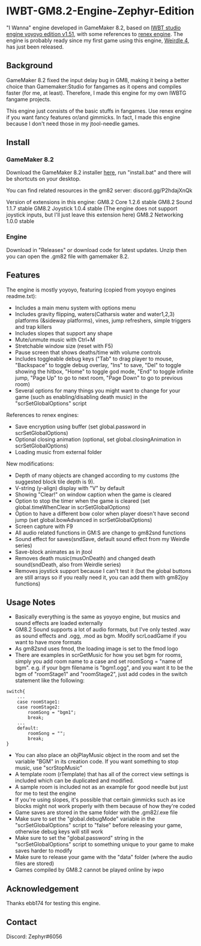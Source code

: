 # IWBT-GM8.2-Engine-Zephyr-Edition

"I Wanna" engine developed in GameMaker 8.2, based on [IWBT studio engine yoyoyo edition v1.51](https://github.com/YoYoYoDude/YoYoYo_Engine), with some references to [renex engine](https://github.com/omicronrex/renex-engine). The engine is probably ready since my first game using this engine, [Weirdle 4](https://delicious-fruit.com/ratings/game_details.php?id=23474), has just been released.

## Background

GameMaker 8.2 fixed the input delay bug in GM8, making it being a better choice than Gamemaker:Studio for fangames as it opens and compiles faster (for me, at least). Therefore, I made this engine for my own IWBTG fangame projects. 

This engine just consists of the basic stuffs in fangames. Use renex engine if you want fancy features or/and gimmicks. In fact, I made this engine because I don't need those in my jtool-needle games.

## Install

### GameMaker 8.2

Download the GameMaker 8.2 installer [here](https://www.dropbox.com/s/87jc37aq3dgsp7b/gm82.7z?dl=0), run "install.bat" and there will be shortcuts on your desktop.

You can find related resources in the gm82 server: discord.gg/P2hdajXnQk

Version of extensions in this engine:
GM8.2 Core 1.2.6 stable
GM8.2 Sound 1.1.7 stable
GM8.2 Joystick 1.0.4 stable (The engine does not support joystick inputs, but I'll just leave this extension here)
GM8.2 Networking 1.0.0 stable

### Engine

Download in "Releases" or download code for latest updates. Unzip then you can open the .gm82 file with gamemaker 8.2.

## Features

The engine is mostly yoyoyo, featuring (copied from yoyoyo engines readme.txt):

- Includes a main menu system with options menu
- Includes gravity flipping, waters(Catharsis water and water1,2,3) platforms (&sideway platforms), vines, jump refreshers, simple triggers and trap killers 
- Includes slopes that support any shape
- Mute/unmute music with Ctrl+M
- Stretchable window size (reset with F5)
- Pause screen that shows deaths/time with volume controls
- Includes toggleable debug keys ("Tab" to drag player to mouse, "Backspace" to toggle debug overlay, "Ins" to save, "Del" to toggle showing the hitbox, "Home" to toggle god mode, "End" to toggle infinite jump, "Page Up" to go to next room, "Page Down" to go to previous room)
- Several options for many things you might want to change for your game (such as enabling/disabling death music) in the "scrSetGlobalOptions" script

References to renex engines:

- Save encryption using buffer (set global.password in scrSetGlobalOptions)
- Optional closing animation (optional, set global.closingAnimation in scrSetGlobalOptions)
- Loading music from external folder

New modifications:

- Depth of many objects are changed according to my customs (the suggested block tile depth is 9).
- V-string (y-align) display with "V" by default
- Showing "Clear!" on window caption when the game is cleared
- Option to stop the timer when the game is cleared (set global.timeWhenClear in scrSetGlobalOptions)
- Option to have a different bow color when player doesn't have second jump (set global.bowAdvanced in scrSetGlobalOptions)
- Screen capture with F9 
- All audio related functions in GM:S are change to gm82snd functions
- Sound effect for saves(sndSave, default sound effect from my Weirdle series)
- Save-block animates as in jtool
- Removes death music(musOnDeath) and changed death sound(sndDeath, also from Weirdle series)
- Removes joystick support because I can't test it (but the global buttons are still arrays so if you really need it, you can add them with gm82joy functions)

## Usage Notes

- Basically everything is the same as yoyoyo engine, but musics and sound effects are loaded externally
- GM8.2 Sound supports a lot of audio formats, but I've only tested .wav as sound effects and .ogg, .mod as bgm. Modify scrLoadGame if you want to have more formats
- As gm82snd uses fmod, the loading image is set to the fmod logo
- There are examples in scrGetMusic for how you set bgm for rooms, simply you add room name to a case and set roomSong = "name of bgm". e.g. if your bgm filename is "bgm1.ogg", and you want it to be the bgm of "roomStage1" and "roomStage2", just add codes in the switch statement like the following:

```
switch{
    ...
    case roomStage1:
    case roomStage2:
        roomSong = "bgm1";
        break;
    ...
    default:
        roomSong = "";
        break;
}
```

- You can also place an objPlayMusic object in the room and set the variable "BGM" in its creation code. If you want something to stop music, use "scrStopMusic"
- A template room (rTemplate) that has all of the correct view settings is included which can be duplicated and modified.
- A sample room is included not as an example for good needle but just for me to test the engine
- If you're using slopes, it's possible that certain gimmicks such as ice blocks might not work properly with them because of how they're coded
- Game saves are stored in the same folder with the .gm82/.exe file
- Make sure to set the "global.debugMode" variable in the "scrSetGlobalOptions" script to "false" before releasing your game, otherwise debug keys will still work
- Make sure to set the "global.password" string in the "scrSetGlobalOptions" script to something unique to your game to make saves harder to modify
- Make sure to release your game with the "data" folder (where the audio files are stored)
- Games compiled by GM8.2 cannot be played online by iwpo

## Acknowledgement

Thanks ebb174 for testing this engine.

## Contact

Discord: Zephyr#6056
